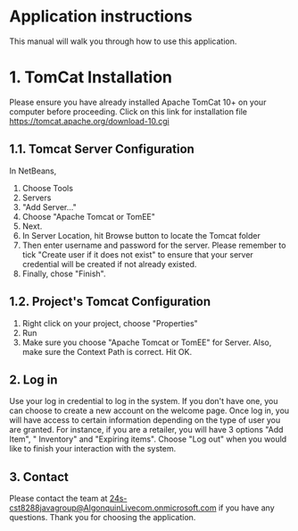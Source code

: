 # Application instructions
This manual will walk you through how to use this application.
##

# 1. TomCat Installation
Please ensure you have already installed Apache TomCat 10+ on your computer before proceeding. Click on this link for installation file https://tomcat.apache.org/download-10.cgi
## 1.1. Tomcat Server Configuration
In NetBeans, 
1. Choose Tools
2. Servers 
3. "Add Server..." 
4. Choose "Apache Tomcat or TomEE" 
5. Next. 
6. In Server Location, hit Browse button to locate the Tomcat folder
7. Then enter username and password for the server. Please remember to tick "Create user if it does not exist" to ensure that your server credential will be created if not already existed. 
8. Finally, chose "Finish".


## 1.2. Project's Tomcat Configuration
1. Right click on your project, choose "Properties"
2. Run
3. Make sure you choose "Apache Tomcat or TomEE" for Server. Also, make sure the Context Path is correct. Hit OK.

## 2. Log in 
Use your log in credential to log in the system. If you don't have one, you can choose to create a new account on the welcome page. Once log in, you will have access to certain information depending on the type of user you are granted. For instance, if you are a retailer, you will have 3 options "Add Item", " Inventory" and "Expiring items". Choose "Log out" when you would like to finish your interaction with the system.

## 3. Contact
Please contact the team at 24s-cst8288javagroup@AlgonquinLivecom.onmicrosoft.com if you have any questions. Thank you for choosing the application.